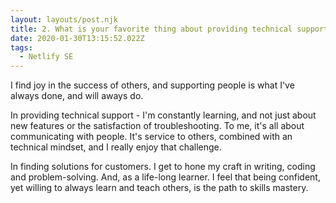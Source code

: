 ```yaml
---
layout: layouts/post.njk
title: 2. What is your favorite thing about providing technical support?
date: 2020-01-30T13:15:52.022Z
tags:
  - Netlify SE
---
```



I find joy in the success of others, and  supporting people is what I've always done, and will aways do.

In providing technical support - I'm constantly learning, and not just about new features or the satisfaction of troubleshooting. To me, it's all about communicating with people. It's service to others, combined with an technical mindset, and I really enjoy that challenge.

In finding solutions for customers. I get to hone my craft in writing, coding and problem-solving.  And, as a life-long learner. I feel that being confident, yet willing to always learn and teach others, is the path to  skills mastery.
